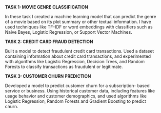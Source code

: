 **TASK 1: MOVIE GENRE CLASSIFICATION**

In these task I created a machine learning model that can predict
the genre of a movie based on its plot summary or other textual 
information. I have used techniques like TF-IDF or word embeddings 
with classifiers such as Naive Bayes, Logistic Regression, or
Support Vector Machines.

**TASK 2: CREDIT CARD FRAUD DETECTION**

Built a model to detect fraudulent credit card transactions. Used a
dataset containing information about credit card transactions, and
experimented with algorithms like Logistic Regression, Decision Trees,
and Random Forests to classify transactions as fraudulent or legitimate.

**TASK 3: CUSTOMER CHURN PREDICTION**

Developed a model to predict customer churn for a subscription-
based service or business. Using historical customer data, including
features like usage behavior and customer demographics, and used
algorithms like Logistic Regression, Random Forests and Gradient
Boosting to predict churn.
